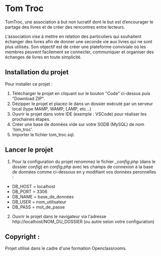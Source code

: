 # Tom Troc

TomTroc, une association à but non lucratif dont le but est d’encourager le partage des livres et de créer des rencontres entre lecteurs. 

L’association vise à mettre en relation des particuliers qui souhaitent échanger des livres afin de donner une seconde vie aux livres qui ne sont plus  utilisés. Son objectif est de créer une plateforme conviviale où les membres peuvent facilement se connecter, communiquer et organiser des échanges de livres en toute simplicité.

## Installation du projet

Pour installer ce projet : 
1. Télécharger le projet en cliquant sur le bouton "Code" ci-dessus puis "Download ZIP".
2. Dézipper le projet et placez-le dans un dossier exécuté par un serveur local (type MAMP, WAMP, LAMP, etc...)
3. Ouvrir le projet dans votre IDE (exemple : VSCode) pour réaliser les prochaines étapes.
4. Créer une base de données vide sur votre SGDB (MySQL) de nom 'tom_troc'.
5. Importer le fichier tom_troc.sql.

## Lancer le projet 

1. Pour la configuration du projet renommez le fichier _\_config.php_ (dans le dossier _config_) en _config.php_ avec les champs de connexion à la base de données comme ci-dessous en y modifiant vos données peronnelles :
- DB_HOST = localhost
- DB_PORT = 3306
- DB_NAME = base_de_données
- DB_USER = nom_utilisateur
- DB_PASS = mot_de_passe
2. Ouvrir le projet dans le navigateur via l'adresse http://localhost/NOM_DU_DOSSIER (ou autre selon votre configuration)

## Copyright : 

Projet utilisé dans le cadre d'une formation Openclassrooms. 
